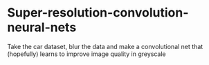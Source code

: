 # Super-resolution-convolution-neural-nets
Take the car dataset, blur the data and make a convolutional net that (hopefully) learns to improve image quality in greyscale
